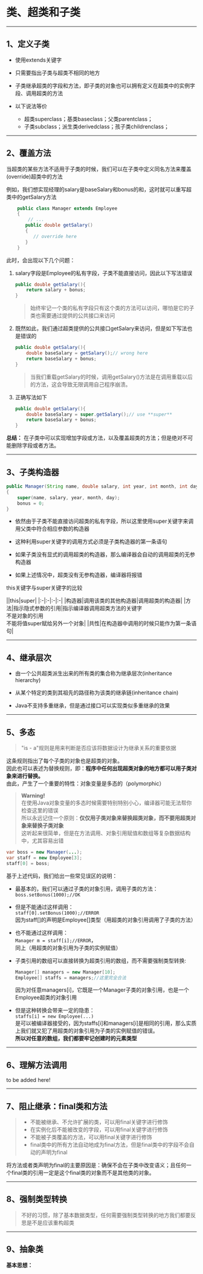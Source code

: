 # 类、超类和子类 #

---

## 1、定义子类 ##

- 使用extends关键字

- 只需要指出子类与超类不相同的地方

- 子类继承超类的字段和方法，即子类的对象也可以拥有定义在超类中的实例字段、调用超类的方法

- 以下说法等价
    - 超类superclass；基类baseclass；父类parentclass；
    - 子类subclass；派生类derivedclass；孩子类childrenclass；

---

## 2、覆盖方法 ##

当超类的某些方法不适用于子类的时候，我们可以在子类中定义同名方法来覆盖(override)超类中的方法

例如，我们想实现经理的salary是baseSalary和bonus的和，这时就可以重写超类中的getSalary方法
```java
    public class Manager extends Employee
    {
        // ...
       public double getSalary()
       {
          // override here
       }
    }
```

此时，会出现以下几个问题：

1. salary字段是Employee的私有字段，子类不能直接访问，因此以下写法错误
    ```java
    public double getSalary(){
        return salary + bonus;
    }
    ```
    > 始终牢记一个类的私有字段只有这个类的方法可以访问，哪怕是它的子类也需要通过提供的公共接口来访问

2. 既然如此，我们通过超类提供的公共接口getSalary来访问，但是如下写法也是错误的
    ```java
    public double getSalary(){
        double baseSalary = getSalary();// wrong here
        return baseSalary + bonus;
    }
    ```
    > 当我们重载getSalary的时候，调用getSalary()方法是在调用重载以后的方法，这会导致无限调用自己程序崩溃。

3. 正确写法如下
    ```java
    public double getSalary(){
        double baseSalary = super.getSalary();// use **super**
        return baseSalary + bonus;
    }
    ```

**总结：**  在子类中可以实现增加字段或方法，以及覆盖超类的方法；但是绝对不可能删除字段或者方法。

---

## 3、子类构造器 ##

```java
public Manager(String name, double salary, int year, int month, int day)
{
    super(name, salary, year, month, day);
    bonus = 0;
}
```

- 依然由于子类不能直接访问超类的私有字段，所以这里使用super关键字来调用父类中符合相应参数的构造器

- 这种利用super关键字的调用方式必须是子类构造器的第一条语句

- 如果子类没有显式的调用超类的构造器，那么编译器会自动的调用超类的无参构造器

- 如果上述情况中，超类没有无参构造器，编译器将报错


this关键字与super关键字的比较

||this|super|
|:-|:-|:-|:-|
|构造器|调用该类的其他构造器|调用超类的构造器|
|方法|指示隐式参数的引用|指示编译器调用超类方法的关键字<br>不是对象的引用<br>不能将值super赋给另外一个对象|
|共性|在构造器中调用的时候只能作为第一条语句|

---

## 4、继承层次 ##

- 由一个公共超类派生出来的所有类的集合称为继承层次(inheritance hierarchy)

- 从某个特定的类到其祖先的路径称为该类的继承链(inheritance chain)

- Java不支持多重继承，但是通过接口可以实现类似多重继承的效果

---

## 5、多态 ##

> "is - a"规则是用来判断是否应该将数据设计为继承关系的重要依据

这条规则指出了每个子类的对象也是超类的对象。  
因此也可以表述为替换规则，即：**程序中任何出现超类对象的地方都可以用子类对象来进行替换。**  
由此，产生了一个重要的特性：对象变量是多态的（polymorphic）

> **Warning!**  
> 在使用Java对象变量的多态时候需要特别特别小心，编译器可能无法帮你检查这里的错误    
> 所以永远记住一个原则：**仅仅用子类对象来替换超类对象，而不要用超类对象来替换子类对象**    
> 这听起来很简单，但是在方法调用、对象引用赋值和数组等复杂数据结构中，尤其容易出错  

```java
var boss = new Manager(...);
var staff = new Employee[3];
staff[0] = boss;
```

基于上述代码，我们给出一些常见误区的说明：

- 最基本的，我们可以通过子类的对象引用，调用子类的方法：  
`boss.setBonus(1000);//OK`

- 但是不能通过这样调用：  
`staff[0].setBonus(1000);//ERROR`  
因为staff[]的声明是Employee[]类型（用超类的对象引用调用了子类的方法）

- 也不能通过这样调用：  
`Manager m = staff[i];//ERROR`，  
同上（用超类的对象引用为子类的实例赋值）

- 子类引用的数组可以直接转换为超类引用的数组，而不需要强制类型转换:  
    ```java
    Manager[] managers = new Manager[10];
    Employee[] staffs = managers;//这里完全合法
    ```
    因为对任意managers[i]，它既是一个Manager子类的对象引用，也是一个Employee超类的对象引用

- 但是这种转换会带来一定的隐患：  
`staffs[i] = new Employee(...)`  
是可以被编译器接受的，因为staffs[i]和managers[i]是相同的引用，那么实质上我们就又犯了用超类的对象引用为子类的实例赋值的错误。  
**所以对任意的数组，我们都要牢记创建时的元素类型**

---

## 6、理解方法调用 ##

to be added here!

---

## 7、阻止继承：final类和方法 ##

>- 不能被继承、不允许扩展的类，可以用final关键字进行修饰
>- 在实例化后不能被改变的字段，可以用final关键字进行修饰
>- 不能被子类覆盖的方法，可以用final关键字进行修饰
>- final类中的所有方法自动地成为final方法，但是final类中的字段不会自动的声明为final

将方法或者类声明为final的主要原因是：确保不会在子类中改变语义；且任何一个final类的引用一定是这个final类的对象而不是其他类的对象。

---

## 8、强制类型转换 ##

> 不好的习惯，除了基本数据类型，任何需要强制类型转换的地方我们都要反思是不是应该重构超类

---

## 9、抽象类 ##

**基本思想：**





